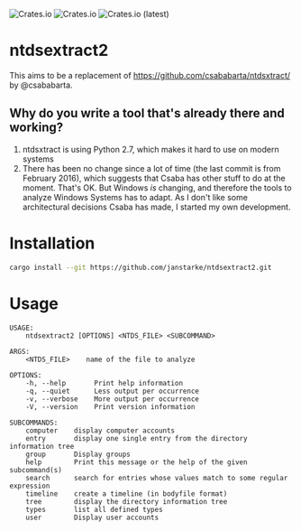 ![Crates.io](https://img.shields.io/crates/v/ntdsextract2)
![Crates.io](https://img.shields.io/crates/l/ntdsextract2)
![Crates.io (latest)](https://img.shields.io/crates/dv/ntdsextract2)

# ntdsextract2

This aims to be a replacement of <https://github.com/csababarta/ntdsxtract/> by @csababarta.

## Why do you write a tool that's already there and working?

1. ntdsxtract is using Python 2.7, which makes it hard to use on modern systems
1. There has been no change since a lot of time (the last commit is from February 2016), which suggests that Csaba has other stuff to do at the moment. That's OK. But Windows *is* changing, and therefore the tools to analyze Windows Systems has to adapt. As I don't like some architectural decisions Csaba has made, I started my own development.

# Installation

```bash
cargo install --git https://github.com/janstarke/ntdsextract2.git
```

# Usage
```
USAGE:
    ntdsextract2 [OPTIONS] <NTDS_FILE> <SUBCOMMAND>

ARGS:
    <NTDS_FILE>    name of the file to analyze

OPTIONS:
    -h, --help       Print help information
    -q, --quiet      Less output per occurrence
    -v, --verbose    More output per occurrence
    -V, --version    Print version information

SUBCOMMANDS:
    computer    display computer accounts
    entry       display one single entry from the directory information tree
    group       Display groups
    help        Print this message or the help of the given subcommand(s)
    search      search for entries whose values match to some regular expression
    timeline    create a timeline (in bodyfile format)
    tree        display the directory information tree
    types       list all defined types
    user        Display user accounts

```